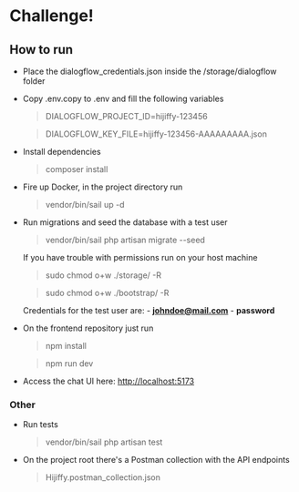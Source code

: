 # Challenge!


## How to run
- Place the dialogflow_credentials.json inside the /storage/dialogflow folder
- Copy .env.copy to .env and fill the following variables 
	> DIALOGFLOW_PROJECT_ID=hijiffy-123456

    > DIALOGFLOW_KEY_FILE=hijiffy-123456-AAAAAAAAA.json
- Install dependencies
	> composer install
- Fire up Docker, in the project directory run
	> vendor/bin/sail up -d
- Run migrations and seed the database with a test user
	> vendor/bin/sail php artisan migrate --seed
	
	If you have trouble with permissions run on your host machine
	> sudo chmod o+w ./storage/ -R

	> sudo chmod o+w ./bootstrap/ -R
	
	Credentials for the test user are: 
		- **johndoe@mail.com** 
		- **password**
- On the frontend repository just run
	> npm install
    
	> npm run dev
	
- Access the chat UI here: [http://localhost:5173](http://localhost:5173)

### Other
- Run tests
	> vendor/bin/sail php artisan test
- On the project root there's a Postman collection with the API endpoints
	> Hijiffy.postman_collection.json
